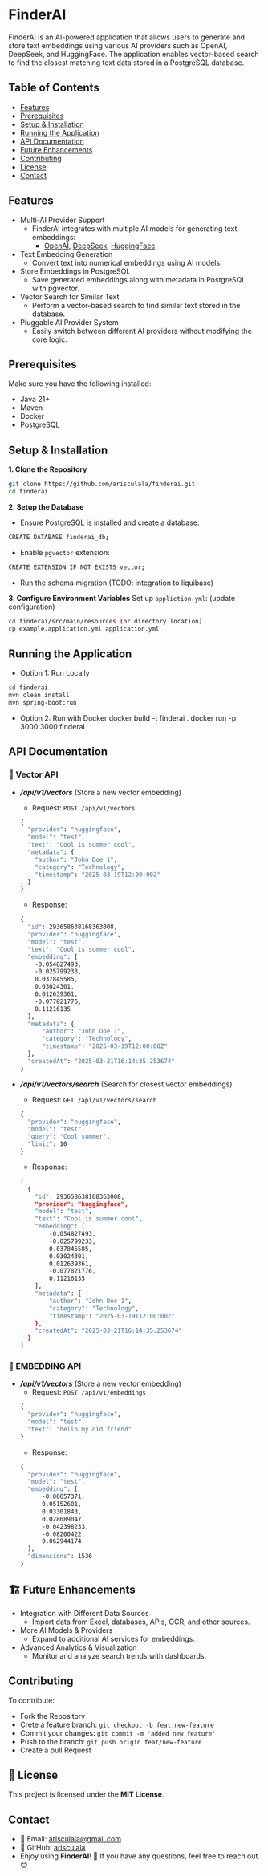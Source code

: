 # FinderAI

FinderAI is an AI-powered application that allows users to generate and store text embeddings using various AI providers such as OpenAI, DeepSeek, and HuggingFace. The application enables vector-based search to find the closest matching text data stored in a PostgreSQL database.

## Table of Contents

- [Features](#features)
- [Prerequisites](#prerequisites)
- [Setup & Installation](#setupinstallation)
- [Running the Application](#runningtheapplication)
- [API Documentation](#apidocumentation)
- [Future Enhancements](#futureenhancements)
- [Contributing](#contributing)
- [License](#license)
- [Contact](#contact)

## Features

- Multi-AI Provider Support
  - FinderAI integrates with multiple AI models for generating text embeddings:
    - [OpenAI](https://platform.openai.com/ "OpenAI"), [DeepSeek](https://deepseek.com/ "Deepseek"), [HuggingFace](https://huggingface.co/ "HuggingFace")
- Text Embedding Generation
  - Convert text into numerical embeddings using AI models.
- Store Embeddings in PostgreSQL
  - Save generated embeddings along with metadata in PostgreSQL with pgvector.
- Vector Search for Similar Text
  - Perform a vector-based search to find similar text stored in the database.
- Pluggable AI Provider System
  - Easily switch between different AI providers without modifying the core logic.

## Prerequisites

Make sure you have the following installed:

- Java 21+
- Maven
- Docker
- PostgreSQL

## Setup & Installation

**1. Clone the Repository**

```bash
git clone https://github.com/arisculala/finderai.git
cd finderai
```

**2. Setup the Database**

- Ensure PostgreSQL is installed and create a database:

```bash
CREATE DATABASE finderai_db;
```

- Enable `pgvector` extension:

```bash
CREATE EXTENSION IF NOT EXISTS vector;
```

- Run the schema migration (TODO: integration to liquibase)

**3. Configure Environment Variables**
Set up `appliction.yml`: (update configuration)

```bash
cd finderai/src/main/resources (or directory location)
cp example.application.yml application.yml
```

## Running the Application

- Option 1: Run Locally

```bash
cd finderai
mvn clean install
mvn spring-boot:run
```

- Option 2: Run with Docker
  docker build -t finderai .
  docker run -p 3000:3000 finderai

## API Documentation

### 📌 Vector API

- **_/api/v1/vectors_** (Store a new vector embedding)

  - Request: `POST /api/v1/vectors`

  ```bash
  {
    "provider": "huggingface",
    "model": "test",
    "text": "Cool is summer cool",
    "metadata": {
      "author": "John Doe 1",
      "category": "Technology",
      "timestamp": "2025-03-19T12:00:00Z"
    }
  }
  ```

  - Response:

  ```bash
  {
    "id": 293658638168363008,
    "provider": "huggingface",
    "model": "test",
    "text": "Cool is summer cool",
    "embedding": [
      -0.054827493,
      -0.025799233,
      0.037845585,
      0.03024301,
      0.012639361,
      -0.077821776,
      0.11216135
    ],
    "metadata": {
        "author": "John Doe 1",
        "category": "Technology",
        "timestamp": "2025-03-19T12:00:00Z"
    },
    "createdAt": "2025-03-21T16:14:35.253674"
  }
  ```

- **_/api/v1/vectors/search_** (Search for closest vector embeddings)
  - Request: `GET /api/v1/vectors/search`
  ```bash
  {
    "provider": "huggingface",
    "model": "test",
    "query": "Cool summer",
    "limit": 10
  }
  ```
  - Response:
  ```bash
  [
    {
      "id": 293658638168363008,
      "provider": "huggingface",
      "model": "test",
      "text": "Cool is summer cool",
      "embedding": [
          -0.054827493,
          -0.025799233,
          0.037845585,
          0.03024301,
          0.012639361,
          -0.077821776,
          0.11216135
      ],
      "metadata": {
          "author": "John Doe 1",
          "category": "Technology",
          "timestamp": "2025-03-19T12:00:00Z"
      },
      "createdAt": "2025-03-21T16:14:35.253674"
    }
  ]
  ```

### 📌 EMBEDDING API

- **_/api/v1/vectors_** (Store a new vector embedding)
  - Request: `POST /api/v1/embeddings`
  ```bash
  {
    "provider": "huggingface",
    "model": "test",
    "text": "hello my old friend"
  }
  ```
  - Response:
  ```bash
  {
    "provider": "huggingface",
    "model": "test",
    "embedding": [
        -0.06657371,
        0.05152601,
        0.03301843,
        0.028689047,
        -0.042398233,
        -0.08200422,
        0.062944174
    ],
    "dimensions": 1536
  }
  ```

## 🏗 Future Enhancements

- Integration with Different Data Sources
  - Import data from Excel, databases, APIs, OCR, and other sources.
- More AI Models & Providers
  - Expand to additional AI services for embeddings.
- Advanced Analytics & Visualization
  - Monitor and analyze search trends with dashboards.

## Contributing

To contribute:

- Fork the Repository
- Crete a feature branch: `git checkout -b feat:new-feature`
- Commit your changes: `git commit -m 'added new feature'`
- Push to the branch: `git push origin feat/new-feature`
- Create a pull Request

## 📄 License

This project is licensed under the **MIT License**.

## Contact

- 📧 Email: arisculala@gmail.com
- 🐙 GitHub: [arisculala](https://github.com/arisculala "Visit MyGithub")
- Enjoy using **FinderAI**! 🚀 If you have any questions, feel free to reach out. 😊
